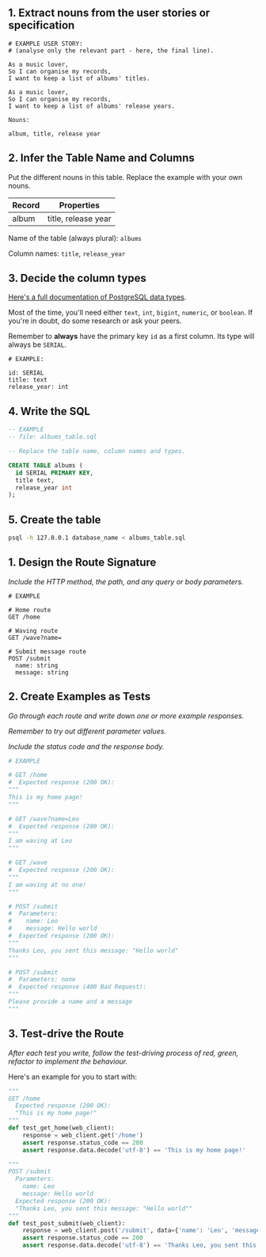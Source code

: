 <!-- Single Table Design Recipe Template -->

## 1. Extract nouns from the user stories or specification

```
# EXAMPLE USER STORY:
# (analyse only the relevant part - here, the final line).

As a music lover,
So I can organise my records,
I want to keep a list of albums' titles.

As a music lover,
So I can organise my records,
I want to keep a list of albums' release years.
```

```
Nouns:

album, title, release year
```

## 2. Infer the Table Name and Columns

Put the different nouns in this table. Replace the example with your own nouns.

| Record                | Properties          |
| --------------------- | ------------------- |
| album                 | title, release year |

Name of the table (always plural): `albums`

Column names: `title`, `release_year`

## 3. Decide the column types

[Here's a full documentation of PostgreSQL data types](https://www.postgresql.org/docs/current/datatype.html).

Most of the time, you'll need either `text`, `int`, `bigint`, `numeric`, or `boolean`. If you're in doubt, do some research or ask your peers.

Remember to **always** have the primary key `id` as a first column. Its type will always be `SERIAL`.

```
# EXAMPLE:

id: SERIAL
title: text
release_year: int
```

## 4. Write the SQL

```sql
-- EXAMPLE
-- file: albums_table.sql

-- Replace the table name, column names and types.

CREATE TABLE albums (
  id SERIAL PRIMARY KEY,
  title text,
  release_year int
);
```

## 5. Create the table

```bash
psql -h 127.0.0.1 database_name < albums_table.sql
```

<!-- Plain Route Design Recipe -->

## 1. Design the Route Signature

_Include the HTTP method, the path, and any query or body parameters._

```
# EXAMPLE

# Home route
GET /home

# Waving route
GET /wave?name=

# Submit message route
POST /submit
  name: string
  message: string
```

## 2. Create Examples as Tests

_Go through each route and write down one or more example responses._

_Remember to try out different parameter values._

_Include the status code and the response body._

```python
# EXAMPLE

# GET /home
#  Expected response (200 OK):
"""
This is my home page!
"""

# GET /wave?name=Leo
#  Expected response (200 OK):
"""
I am waving at Leo
"""

# GET /wave
#  Expected response (200 OK):
"""
I am waving at no one!
"""

# POST /submit
#  Parameters:
#    name: Leo
#    message: Hello world
#  Expected response (200 OK):
"""
Thanks Leo, you sent this message: "Hello world"
"""

# POST /submit
#  Parameters: none
#  Expected response (400 Bad Request):
"""
Please provide a name and a message
"""
```

## 3. Test-drive the Route

_After each test you write, follow the test-driving process of red, green, refactor to implement the behaviour._

Here's an example for you to start with:

```python
"""
GET /home
  Expected response (200 OK):
  "This is my home page!"
"""
def test_get_home(web_client):
    response = web_client.get('/home')
    assert response.status_code == 200
    assert response.data.decode('utf-8') == 'This is my home page!'

"""
POST /submit
  Parameters:
    name: Leo
    message: Hello world
  Expected response (200 OK):
  "Thanks Leo, you sent this message: "Hello world""
"""
def test_post_submit(web_client):
    response = web_client.post('/submit', data={'name': 'Leo', 'message': 'Hello world'})
    assert response.status_code == 200
    assert response.data.decode('utf-8') == 'Thanks Leo, you sent this message: "Hello world"'
```

